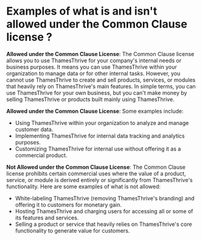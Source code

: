 # Examples of what is and isn't allowed under the Common Clause license ?

**Allowed under the Common Clause License**:
The Common Clause license allows you to use ThamesThrive for your company's internal needs or business purposes. It means you
can use ThamesThrive within your organization to manage data or for other internal tasks. However, you cannot use ThamesThrive
to create and sell products, services, or modules that heavily rely on ThamesThrive's main features. In simple terms, you
can use ThamesThrive for your own business, but you can't make money by selling ThamesThrive or products built mainly using
ThamesThrive.

**Allowed under the Common Clause License**:
Some examples include:

- Using ThamesThrive within your organization to analyze and manage customer data.
- Implementing ThamesThrive for internal data tracking and analytics purposes.
- Customizing ThamesThrive for internal use without offering it as a commercial product.

**Not Allowed under the Common Clause License**:
The Common Clause license prohibits certain commercial uses where the value of a product, service, or module is derived
entirely or significantly from ThamesThrive's functionality. Here are some examples of what is not allowed:

- White-labeling ThamesThrive (removing ThamesThrive's branding) and offering it to customers for monetary gain.
- Hosting ThamesThrive and charging users for accessing all or some of its features and services.
- Selling a product or service that heavily relies on ThamesThrive's core functionality to generate value for customers.
